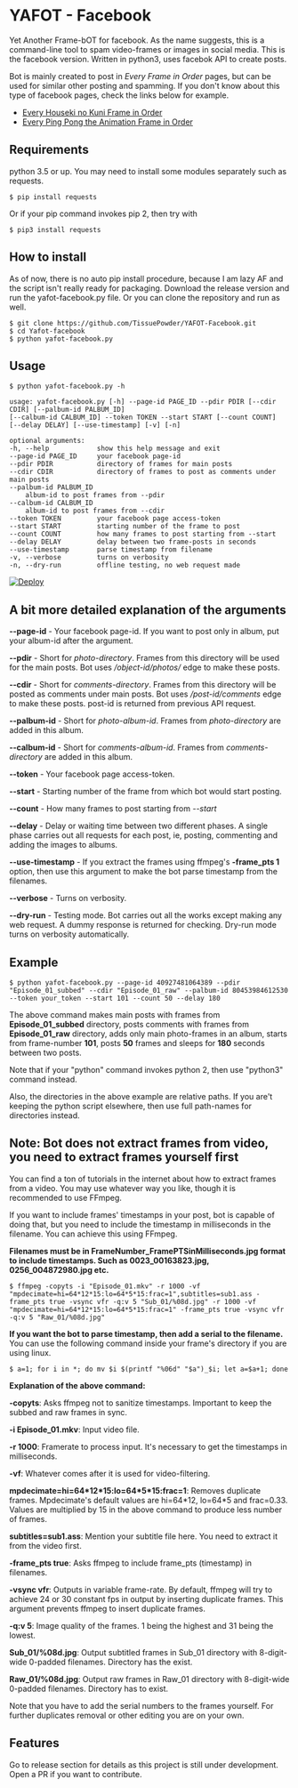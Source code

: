 # YAFOT - Facebook
Yet Another Frame-bOT for facebook. As the name suggests, this is a command-line tool to spam video-frames or images in social media. This is the facebook version. Written in python3, uses facebok API to create posts.

Bot is mainly created to post in _Every Frame in Order_ pages, but can be used for similar other posting and spamming. If you don't know about this type of facebook pages, check the links below for example.

- [Every Houseki no Kuni Frame in Order](https://www.facebook.com/hnkframes)
- [Every Ping Pong the Animation Frame in Order](https://www.facebook.com/pingpongframes)


## Requirements
python 3.5 or up. You may need to install some modules separately such as requests.
```
$ pip install requests
```
Or if your pip command invokes pip 2, then try with
```
$ pip3 install requests
```


## How to install
As of now, there is no auto pip install procedure, because I am lazy AF and the script isn't really ready for packaging. Download the release version and run the yafot-facebook.py file.
Or you can clone the repository and run as well.
```
$ git clone https://github.com/TissuePowder/YAFOT-Facebook.git
$ cd Yafot-facebook
$ python yafot-facebook.py
```


## Usage
```
$ python yafot-facebook.py -h

usage: yafot-facebook.py [-h] --page-id PAGE_ID --pdir PDIR [--cdir CDIR] [--palbum-id PALBUM_ID]
[--calbum-id CALBUM_ID] --token TOKEN --start START [--count COUNT]
[--delay DELAY] [--use-timestamp] [-v] [-n]

optional arguments:
-h, --help            show this help message and exit
--page-id PAGE_ID     your facebook page-id
--pdir PDIR           directory of frames for main posts
--cdir CDIR           directory of frames to post as comments under main posts
--palbum-id PALBUM_ID
    album-id to post frames from --pdir
--calbum-id CALBUM_ID
    album-id to post frames from --cdir
--token TOKEN         your facebook page access-token
--start START         starting number of the frame to post
--count COUNT         how many frames to post starting from --start
--delay DELAY         delay between two frame-posts in seconds
--use-timestamp       parse timestamp from filename
-v, --verbose         turns on verbosity
-n, --dry-run         offline testing, no web request made
```
[![Deploy](https://www.herokucdn.com/deploy/button.svg)](https://heroku.com/deploy?template=https://github.com/ImTheekshana126/YAFOT-Facebook)

## A bit more detailed explanation of the arguments
**--page-id** - Your facebook page-id. If you want to post only in album, put your album-id after the argument.

**--pdir** - Short for _photo-directory_. Frames from this directory will be used for the main posts. Bot uses _/object-id/photos/_ edge to make these posts.

**--cdir** - Short for _comments-directory_. Frames from this directory will be posted as comments under main posts. Bot uses _/post-id/comments_ edge to make these posts. post-id is returned from previous API request.

**--palbum-id** - Short for _photo-album-id_. Frames from _photo-directory_ are added in this album.

**--calbum-id** - Short for _comments-album-id_. Frames from _comments-directory_ are added in this album.

**--token** - Your facebook page access-token.

**--start** - Starting number of the frame from which bot would start posting.

**--count** - How many frames to post starting from _--start_

**--delay** - Delay or waiting time between two different phases. A single phase carries out all requests for each post, ie, posting, commenting and adding the images to albums.

**--use-timestamp** - If you extract the frames using ffmpeg's __-frame_pts 1__ option, then use this argument to make the bot parse timestamp from the filenames.

**--verbose** - Turns on verbosity.

**--dry-run** - Testing mode. Bot carries out all the works except making any web request. A dummy response is returned for checking. Dry-run mode turns on verbosity automatically.


## Example
```
$ python yafot-facebook.py --page-id 40927481064389 --pdir "Episode_01_subbed" --cdir "Episode_01_raw" --palbum-id 80453984612530 --token your_token --start 101 --count 50 --delay 180
```
The above command makes main posts with frames from **Episode_01_subbed** directory, posts comments with frames from **Episode_01_raw** directory, adds only main photo-frames in an album, starts from frame-number **101**, posts **50** frames and sleeps for **180** seconds between two posts.

Note that if your "python" command invokes python 2, then use "python3" command instead.

Also, the directories in the above example are relative paths. If you are't keeping the python script elsewhere, then use full path-names for directories instead.


## Note: Bot does not extract frames from video, you need to extract frames yourself first
You can find a ton of tutorials in the internet about how to extract frames from a video. You may use whatever way you like, though it is recommended to use FFmpeg.

If you want to include frames' timestamps in your post, bot is capable of doing that, but you need to include the timestamp in milliseconds in the filename. You can achieve this using FFmpeg.

__Filenames must be in FrameNumber_FramePTSinMilliseconds.jpg format to include timestamps. Such as 0023_00163823.jpg, 0256_004872980.jpg etc.__
```
$ ffmpeg -copyts -i "Episode_01.mkv" -r 1000 -vf "mpdecimate=hi=64*12*15:lo=64*5*15:frac=1",subtitles=sub1.ass -frame_pts true -vsync vfr -q:v 5 "Sub_01/%08d.jpg" -r 1000 -vf "mpdecimate=hi=64*12*15:lo=64*5*15:frac=1" -frame_pts true -vsync vfr -q:v 5 "Raw_01/%08d.jpg"
```
__If you want the bot to parse timestamp, then add a serial to the filename.__
You can use the following command inside your frame's directory if you are using linux.
```
$ a=1; for i in *; do mv $i $(printf "%06d" "$a")_$i; let a=$a+1; done
```

**Explanation of the above command:**

**-copyts**: Asks ffmpeg not to sanitize timestamps. Important to keep the subbed and raw frames in sync.

**-i Episode_01.mkv**: Input video file.

**-r 1000**: Framerate to process input. It's necessary to get the timestamps in milliseconds.

**-vf**: Whatever comes after it is used for video-filtering.

**mpdecimate=hi=64\*12\*15:lo=64\*5\*15:frac=1**: Removes duplicate frames. Mpdecimate's default values are hi=64\*12, lo=64\*5 and frac=0.33. Values are multiplied by 15 in the above command to produce less number of frames.

**subtitles=sub1.ass**: Mention your subtitle file here. You need to extract it from the video first.

**-frame_pts true**: Asks ffmpeg to include frame_pts (timestamp) in filenames.

**-vsync vfr**: Outputs in variable frame-rate. By default, ffmpeg will try to achieve 24 or 30 constant fps in output by inserting duplicate frames. This argument prevents ffmpeg to insert duplicate frames.

**-q:v 5**: Image quality of the frames. 1 being the highest and 31 being the lowest.

**Sub_01/%08d.jpg**: Output subtitled frames in Sub_01 directory with 8-digit-wide 0-padded filenames. Directory has the exist.

**Raw_01/%08d.jpg**: Output raw frames in Raw_01 directory with 8-digit-wide 0-padded filenames. Directory has to exist.

Note that you have to add the serial numbers to the frames yourself. For further duplicates removal or other editing you are on your own.


## Features
Go to release section for details as this project is still under development. Open a PR if you want to contribute.
